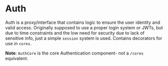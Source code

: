 # Auth

Auth is a proxy/interface that contains logic to ensure the user identity and
valid access. Originally supposed to use a proper login system or JWTs, but due
to time constraints and the low need for security due to lack of sensitive info,
just a simple `session` system is used. Contains decorators for use in `cores`.

**Note**: `AuthCore` is the core Authentication component- not a `/cores`
equivalent.
